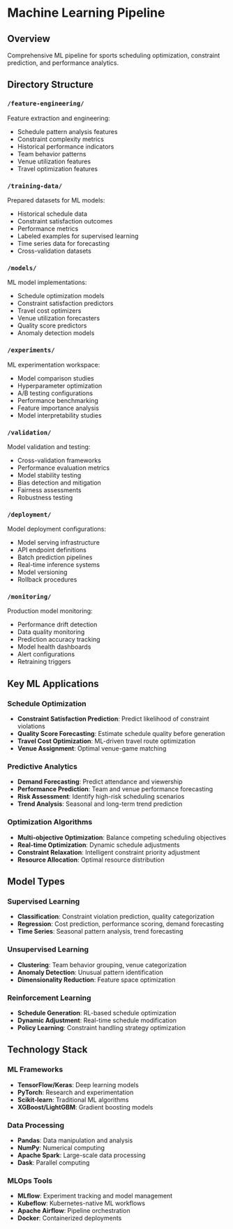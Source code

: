 # Machine Learning Pipeline

## Overview
Comprehensive ML pipeline for sports scheduling optimization, constraint prediction, and performance analytics.

## Directory Structure

### `/feature-engineering/`
Feature extraction and engineering:
- Schedule pattern analysis features
- Constraint complexity metrics
- Historical performance indicators
- Team behavior patterns
- Venue utilization features
- Travel optimization features

### `/training-data/`
Prepared datasets for ML models:
- Historical schedule data
- Constraint satisfaction outcomes
- Performance metrics
- Labeled examples for supervised learning
- Time series data for forecasting
- Cross-validation datasets

### `/models/`
ML model implementations:
- Schedule optimization models
- Constraint satisfaction predictors
- Travel cost optimizers
- Venue utilization forecasters
- Quality score predictors
- Anomaly detection models

### `/experiments/`
ML experimentation workspace:
- Model comparison studies
- Hyperparameter optimization
- A/B testing configurations
- Performance benchmarking
- Feature importance analysis
- Model interpretability studies

### `/validation/`
Model validation and testing:
- Cross-validation frameworks
- Performance evaluation metrics
- Model stability testing
- Bias detection and mitigation
- Fairness assessments
- Robustness testing

### `/deployment/`
Model deployment configurations:
- Model serving infrastructure
- API endpoint definitions
- Batch prediction pipelines
- Real-time inference systems
- Model versioning
- Rollback procedures

### `/monitoring/`
Production model monitoring:
- Performance drift detection
- Data quality monitoring
- Prediction accuracy tracking
- Model health dashboards
- Alert configurations
- Retraining triggers

## Key ML Applications

### Schedule Optimization
- **Constraint Satisfaction Prediction**: Predict likelihood of constraint violations
- **Quality Score Forecasting**: Estimate schedule quality before generation
- **Travel Cost Optimization**: ML-driven travel route optimization
- **Venue Assignment**: Optimal venue-game matching

### Predictive Analytics
- **Demand Forecasting**: Predict attendance and viewership
- **Performance Prediction**: Team and venue performance forecasting
- **Risk Assessment**: Identify high-risk scheduling scenarios
- **Trend Analysis**: Seasonal and long-term trend prediction

### Optimization Algorithms
- **Multi-objective Optimization**: Balance competing scheduling objectives
- **Real-time Optimization**: Dynamic schedule adjustments
- **Constraint Relaxation**: Intelligent constraint priority adjustment
- **Resource Allocation**: Optimal resource distribution

## Model Types

### Supervised Learning
- **Classification**: Constraint violation prediction, quality categorization
- **Regression**: Cost prediction, performance scoring, demand forecasting
- **Time Series**: Seasonal pattern analysis, trend forecasting

### Unsupervised Learning
- **Clustering**: Team behavior grouping, venue categorization
- **Anomaly Detection**: Unusual pattern identification
- **Dimensionality Reduction**: Feature space optimization

### Reinforcement Learning
- **Schedule Generation**: RL-based schedule optimization
- **Dynamic Adjustment**: Real-time schedule modification
- **Policy Learning**: Constraint handling strategy optimization

## Technology Stack

### ML Frameworks
- **TensorFlow/Keras**: Deep learning models
- **PyTorch**: Research and experimentation
- **Scikit-learn**: Traditional ML algorithms
- **XGBoost/LightGBM**: Gradient boosting models

### Data Processing
- **Pandas**: Data manipulation and analysis
- **NumPy**: Numerical computing
- **Apache Spark**: Large-scale data processing
- **Dask**: Parallel computing

### MLOps Tools
- **MLflow**: Experiment tracking and model management
- **Kubeflow**: Kubernetes-native ML workflows
- **Apache Airflow**: Pipeline orchestration
- **Docker**: Containerized deployments